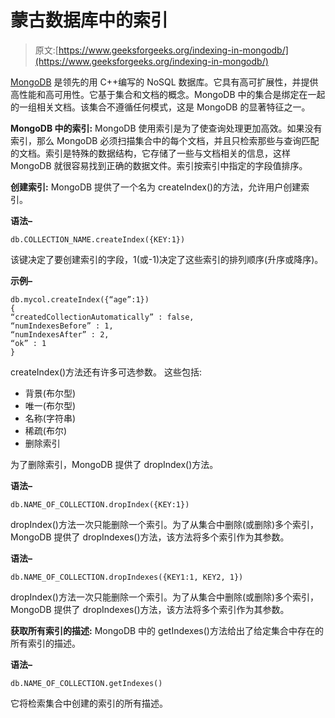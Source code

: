 # 蒙古数据库中的索引

> 原文:[https://www.geeksforgeeks.org/indexing-in-mongodb/](https://www.geeksforgeeks.org/indexing-in-mongodb/)

[MongoDB](https://www.geeksforgeeks.org/mongodb-an-introduction/) 是领先的用 C++编写的 NoSQL 数据库。它具有高可扩展性，并提供高性能和高可用性。它基于集合和文档的概念。MongoDB 中的集合是绑定在一起的一组相关文档。该集合不遵循任何模式，这是 MongoDB 的显著特征之一。

**MongoDB 中的索引:**
MongoDB 使用索引是为了使查询处理更加高效。如果没有索引，那么 MongoDB 必须扫描集合中的每个文档，并且只检索那些与查询匹配的文档。索引是特殊的数据结构，它存储了一些与文档相关的信息，这样 MongoDB 就很容易找到正确的数据文件。索引按索引中指定的字段值排序。

**创建索引:**
MongoDB 提供了一个名为 createIndex()的方法，允许用户创建索引。

**语法–**

```
db.COLLECTION_NAME.createIndex({KEY:1}) 
```

该键决定了要创建索引的字段，1(或-1)决定了这些索引的排列顺序(升序或降序)。

**示例–**

```
db.mycol.createIndex({“age”:1})
{
“createdCollectionAutomatically” : false,
“numIndexesBefore” : 1,
“numIndexesAfter” : 2,
“ok” : 1
} 
```

createIndex()方法还有许多可选参数。
这些包括:

*   背景(布尔型)
*   唯一(布尔型)
*   名称(字符串)
*   稀疏(布尔)
*   删除索引

为了删除索引，MongoDB 提供了 dropIndex()方法。

**语法–**

```
db.NAME_OF_COLLECTION.dropIndex({KEY:1}) 
```

dropIndex()方法一次只能删除一个索引。为了从集合中删除(或删除)多个索引，MongoDB 提供了 dropIndexes()方法，该方法将多个索引作为其参数。

**语法–**

```
db.NAME_OF_COLLECTION.dropIndexes({KEY1:1, KEY2, 1}) 
```

dropIndex()方法一次只能删除一个索引。为了从集合中删除(或删除)多个索引，MongoDB 提供了 dropIndexes()方法，该方法将多个索引作为其参数。

**获取所有索引的描述:**
MongoDB 中的 getIndexes()方法给出了给定集合中存在的所有索引的描述。

**语法–**

```
db.NAME_OF_COLLECTION.getIndexes() 
```

它将检索集合中创建的索引的所有描述。